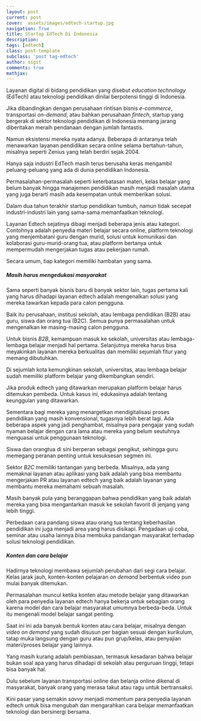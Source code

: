 ```yaml
---
layout: post
current: post
cover:  assets/images/edtech-startup.jpg
navigation: True
title: Startup EdTech Di Indonesia
description:
tags: [edtech]
class: post-template
subclass: 'post tag-edtech'
author: sigit
comments: true
mathjax:
---
```


Layanan digital di bidang pendidikan yang disebut *education technology* (EdTech) atau teknologi pendidikan dinilai berpotensi tinggi di Indonesia.

Jika dibandingkan dengan perusahaan rintisan bisnis *e-commerce*, transportasi *on-demand*, atau bahkan perusahaan *fintech*, startup yang bergerak di sektor teknologi pendidikan di Indonesia memang jarang diberitakan meraih pendanaan dengan jumlah fantastis.

Namun eksistensi mereka nyata adanya. Beberapa di antaranya telah menawarkan layanan pendidikan secara online selama bertahun-tahun, misalnya seperti Zenius yang telah berdiri sejak 2004.



Hanya saja industri EdTech masih terus berusaha keras mengambil peluang-peluang yang ada di dunia pendidikan Indonesia.

Permasalahan-permasalah seperti keterbatasan materi, kelas belajar yang belum banyak hingga manajemen pendidikan masih menjadi masalah utama yang juga berarti masih ada kesempatan untuk memberikan solusi.

Dalam dua tahun terakhir startup pendidikan tumbuh, namun tidak secepat industri-industri lain yang sama-sama memanfaatkan teknologi.

Layanan Edtech sejatinya dibagi menjadi beberapa jenis atau kategori. Contohnya adalah penyedia materi belajar secara online, platform teknologi yang menjembatani guru dengan murid, solusi untuk komunikasi dan kolaborasi guru-murid-orang tua, atau platform bertanya untuk mempermudah mengerjakan tugas atau pekerjaan rumah.

Secara umum, tiap kategori memiliki hambatan yang sama.


##### Masih harus mengedukasi masyarakat

Sama seperti banyak bisnis baru di banyak sektor lain, tugas pertama kali yang harus dihadapi layanan edtech adalah mengenalkan solusi yang mereka tawarkan kepada para calon pengguna.

Baik itu perusahaan, institusi sekolah, atau lembaga pendidikan (B2B) atau guru, siswa dan orang tua (B2C). Semua punya permasalahan untuk mengenalkan ke masing-masing calon pengguna.

Untuk bisnis *B2B*, kemampuan masuk ke sekolah, universitas atau lembaga-lembaga belajar menjadi hal pertama. Selanjutnya mereka harus bisa meyakinkan layanan mereka berkualitas dan memiliki sejumlah fitur yang memang dibutuhkan.

Di sejumlah kota kemungkinan sekolah, universitas, atau lembaga belajar sudah memiliki platform belajar yang dikembangkan sendiri. 

Jika produk edtech yang ditawarkan merupakan platform belajar harus ditemukan pembeda. Untuk kasus ini, edukasinya adalah tentang keunggulan yang ditawarkan.

Sementara bagi mereka yang menargetkan mendigitalisasi proses pendidikan yang masih konvensional, tugasnya lebih berat lagi. Ada beberapa aspek yang jadi penghambat, misalnya para pengajar yang sudah nyaman belajar dengan cara lama atau mereka yang belum seutuhnya menguasai untuk penggunaan teknologi.

Siswa dan orangtua di sini berperan sebagai pengikut, sehingga guru memegang peranan penting untuk kesuksesan segmen ini.

Sektor *B2C* memiliki tantangan yang berbeda. Misalnya, ada yang memaknai layanan atau aplikasi yang baik adalah yang bisa membantu mengerjakan PR atau layanan edtech yang baik adalah layanan yang membantu mereka memahami sebuah masalah.

Masih banyak pula yang beranggapan bahwa pendidikan yang baik adalah mereka yang bisa mengantarkan masuk ke sekolah favorit di jenjang yang lebih tinggi.

Perbedaan cara pandang siswa atau orang tua tentang keberhasilan pendidikan ini juga menjadi area yang harus disikapi. Pengadaan uji coba, seminar atau usaha lainnya bisa membuka pandangan masyarakat terhadap solusi teknologi pendidikan.

##### Konten dan cara belajar

Hadirnya teknologi membawa sejumlah perubahan dari segi cara belajar. Kelas jarak jauh, konten-konten pelajaran *on demand* berbentuk video pun mulai banyak ditemukan.

Permasalahan muncul ketika konten atau metode belajar yang ditawarkan oleh para penyedia layanan edtech hanya bekerja untuk sebagian orang karena model dan cara belajar masyarakat umumnya berbeda-beda. Untuk itu mengenali model belajar sangat penting.

Saat ini ini ada banyak bentuk konten atau cara belajar, misalnya dengan *video on demand* yang sudah disusun per bagian sesuai dengan kurikulum, tatap muka langsung dengan guru atau pun grup/kelas, atau penyajian materi/proses belajar yang lainnya.

Yang masih kurang adalah pembiasaan, termasuk kesadaran bahwa belajar bukan soal apa yang harus dihadapi di sekolah atau perguruan tinggi, tetapi bisa banyak hal.

Dulu sebelum layanan transportasi online dan belanja online dikenal di masyarakat, banyak orang yang merasa takut atau ragu untuk bertransaksi.

Kini pasar yang semakin *savvy* menjadi momentum para penyedia layanan edtech untuk bisa mengubah dan mengarahkan cara belajar memanfaatkan teknologi dan bersinergi bersama.